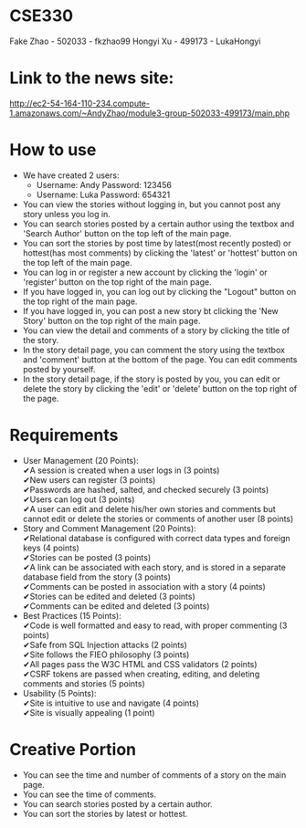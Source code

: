 # CSE330
Fake Zhao - 502033 - fkzhao99
Hongyi Xu - 499173 - LukaHongyi
# Link to the news site: 
http://ec2-54-164-110-234.compute-1.amazonaws.com/~AndyZhao/module3-group-502033-499173/main.php
# How to use
- We have created 2 users:  
    - Username: Andy    Password: 123456  
    - Username: Luka    Password: 654321
- You can view the stories without logging in, but you cannot post any story unless you log in.
- You can search stories posted by a certain author using the textbox and 'Search Author' button on the top left of the main page.
- You can sort the stories by post time by latest(most recently posted) or hottest(has most comments) by clicking the 'latest' or 'hottest' button on the top left of the main page.
- You can log in or register a new account by clicking the 'login' or 'register' button on the top right of the main page.
- If you have logged in, you can log out by clicking the "Logout" button on the top right of the main page.
- If you have logged in, you can post a new story bt clicking the 'New Story' button on the top right of the main page.
- You can view the detail and comments of a story by clicking the title of the story.
- In the story detail page, you can comment the story using the textbox and 'comment' button at the bottom of the page. You can edit comments posted by yourself.
- In the story detail page, if the story is posted by you, you can edit or delete the story by clicking the 'edit' or 'delete' button on the top right of the page.

# Requirements
- User Management (20 Points):  
    ✔A session is created when a user logs in (3 points)  
    ✔New users can register (3 points)  
    ✔Passwords are hashed, salted, and checked securely (3 points)  
    ✔Users can log out (3 points)  
    ✔A user can edit and delete his/her own stories and comments but cannot edit or delete the stories or comments of another user (8 points)  
- Story and Comment Management (20 Points):  
    ✔Relational database is configured with correct data types and foreign keys (4 points)  
    ✔Stories can be posted (3 points)  
    ✔A link can be associated with each story, and is stored in a separate database field from the story (3 points)  
    ✔Comments can be posted in association with a story (4 points)  
    ✔Stories can be edited and deleted (3 points)  
    ✔Comments can be edited and deleted (3 points)  
- Best Practices (15 Points):  
    ✔Code is well formatted and easy to read, with proper commenting (3 points)  
    ✔Safe from SQL Injection attacks (2 points)  
    ✔Site follows the FIEO philosophy (3 points)  
    ✔All pages pass the W3C HTML and CSS validators (2 points)  
    ✔CSRF tokens are passed when creating, editing, and deleting comments and stories (5 points)  
- Usability (5 Points):  
    ✔Site is intuitive to use and navigate (4 points)  
    ✔Site is visually appealing (1 point)  

# Creative Portion
- You can see the time and number of comments of a story on the main page.
- You can see the time of comments.
- You can search stories posted by a certain author.
- You can sort the stories by latest or hottest.
